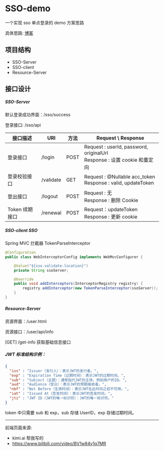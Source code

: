 # SSO-demo
一个实现 sso 单点登录的 demo 方案思路

具体思路: [博客](https://blog.mydawn.space/archives/hsqtU85J)

## 项目结构

- SSO-Server
- SSO-client
- Resource-Server

## 接口设计

##### SSO-Server

默认登录成功界面：/sso/success

登录接口: /sso/api

| 接口描述       | URI       | 方法 | Request \ Response                                           |
| -------------- | --------- | ---- | ------------------------------------------------------------ |
| 登录接口       | /login    | POST | Request : userId, password, originalUrl<br />Response : 设置 cookie 和重定向 |
| 登录校验接口   | /validate | GET  | Request : @Nullable acc_token<br />Response :  valid, updateToken |
| 登出接口       | /logout   | POST | Request : 无<br />Response :  删除 Cookie                    |
| Token 续期接口 | /renewal  | POST | Request：updateToken<br />Response : 更新 cookie             |
##### SSO-client SSO

Spring MVC 拦截器 TokenParseInterceptor

```java
@Configuration
public class WebInterceptorConfig implements WebMvcConfigurer {

    @Value("${sso.validate-location}")
    private String ssoServer;

    @Override
    public void addInterceptors(InterceptorRegistry registry) {
        registry.addInterceptor(new TokenParseInterceptor(ssoServer));
    }
}
```

##### Resource-Server

资源界面：/user.html

资源接口：/user/api/info

[GET] /get-info 获取基础信息接口

##### JWT  标准结构示例：

```json
{
  "iss" : "Issuer（发行人）：表示JWT的发行者。",
  "exp" : "Expiration Time（过期时间）：表示JWT的过期时间。",
  "sub" : "Subject（主题）：通常指代JWT的主体，例如用户的ID。",
  "aud" : "Audience（受众）：表示JWT的预期接收者。",
  "nbf" : "Not Before（生效时间）：表示JWT在此时间之前不可用。",
  "iat" : "Issued At（签发时间）：表示JWT的签发时间。",
  "jti" : "JWT ID（JWT的唯一标识符）：JWT的唯一标识符。"
}
```

token 中只需要 sub 和 exp，sub 存储 UserID，exp 存储过期时间。

--- 

前端页面来源:
- kimi.ai 帮我写的
- https://www.bilibili.com/video/BV1w84y1q7MR